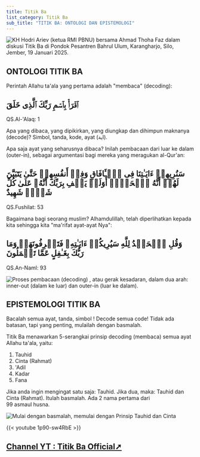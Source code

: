 ```yaml
---
title: Titik Ba
list_category: Titik Ba
sub_title: "TITIK BA: ONTOLOGI DAN EPISTEMOLOGI"
---
```

![KH Hodri Ariev (ketua RMI PBNU) bersama Ahmad Thoha Faz dalam diskusi Titik Ba di Pondok Pesantren Bahrul Ulum, Karangharjo, Silo, Jember, 19 Januari 2025.](/images/uploads/whatsapp-image-2025-07-25-at-18.28.58_71ece148.jpg "KH Hodri Ariev (ketua RMI PBNU) bersama Ahmad Thoha Faz dalam diskusi Titik Ba di Pondok Pesantren Bahrul Ulum, Karangharjo, Silo, Jember, 19 Januari 2025.")

## ONTOLOGI TITIK BA

Perintah Allahu ta'ala yang pertama adalah "membaca" (decoding):

## ٱقۡرَأۡ بِٱسۡمِ رَبِّكَ ٱلَّذِی خَلَقَ

QS.Al-'Alaq: 1

Apa yang dibaca, yang dipikirkan, yang diungkap dan dihimpun maknanya (decode)? Simbol, tanda, kode, ayat (اية).

Apa saja ayat yang seharusnya dibaca? Inilah pembacaan dari luar ke dalam (outer-in), sebagai argumentasi bagi mereka yang meragukan al-Qur'an:

## سَنُرِیهِمۡ ءَایَـٰتِنَا فِی ٱلۡـَٔافَاقِ وَفِیۤ أَنفُسِهِمۡ حَتَّىٰ یَتَبَیَّنَ لَهُمۡ أَنَّهُ ٱلۡحَقُّۗ أَوَلَمۡ یَكۡفِ بِرَبِّكَ أَنَّهُۥ عَلَىٰ كُلِّ شَیۡءࣲ شَهِیدٌ

QS.Fushilat: 53

Bagaimana bagi seorang muslim? Alhamdulillah,  telah diperlihatkan kepada kita sehingga kita "ma'rifat ayat-ayat Nya":

## وَقُلِ ٱلۡحَمۡدُ لِلَّهِ سَیُرِیكُمۡ ءَایَـٰتِهِۦ فَتَعۡرِفُونَهَاۚ وَمَا رَبُّكَ بِغَـٰفِلٍ عَمَّا تَعۡمَلُونَ 

QS.An-Naml: 93

![Proses pembacaan (decoding) , atau gerak kesadaran, dalam dua arah: inner-out (dalam ke luar) dan outer-in (luar ke dalam).](/images/uploads/whatsapp-image-2025-07-31-at-13.58.57_04ae9006.jpg "Proses pembacaan (decoding) , atau gerak kesadaran, dalam dua arah: inner-out (dalam ke luar) dan outer-in (luar ke dalam).")

## EPISTEMOLOGI TITIK BA

Bacalah semua ayat, tanda, simbol ! Decode semua code! Tidak ada batasan, tapi yang penting, mulailah dengan basmalah.

Titik Ba menawarkan 5-serangkai prinsip decoding (membaca) semua ayat Allahu ta'ala, yaitu:

1. Tauhid 
2. Cinta (Rahmat)
3. 'Adil
4. Kadar
5. Fana

Jika anda ingin mengingat satu saja: Tauhid. Jika dua, maka: Tauhid dan Cinta (Rahmat). Itulah basmalah. Ada 2 nama pertama dari 99 asmaul husna.



![Mulai dengan basmalah, memulai dengan Prinsip Tauhid dan Cinta](/images/uploads/whatsapp-image-2025-07-31-at-14.05.35_150df6c6.jpg "Mulai dengan basmalah, memulai dengan Prinsip Tauhid dan Cinta")


{{< youtube 1p90-sw4RbE >}} 

## [Channel YT : Titik Ba Official➚](https://www.youtube.com/@titikbaofficial7980)
